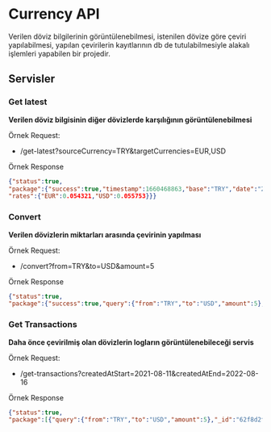 # Currency API

Verilen döviz bilgilerinin görüntülenebilmesi, istenilen dövize göre çeviri yapılabilmesi, yapılan çevirilerin kayıtlarının db de tutulabilmesiyle alakalı işlemleri yapabilen bir projedir.

## Servisler

### Get latest 

**Verilen döviz bilgisinin diğer dövizlerde karşılığının görüntülenebilmesi**

Örnek Request:
* /get-latest?sourceCurrency=TRY&targetCurrencies=EUR,USD

Örnek Response
```json
{"status":true,
"package":{"success":true,"timestamp":1660468863,"base":"TRY","date":"2022-08-14",
"rates":{"EUR":0.054321,"USD":0.055753}}}
```

### Convert

**Verilen dövizlerin miktarları arasında çevirinin yapılması**

Örnek Request:
* /convert?from=TRY&to=USD&amount=5

Örnek Response
```json
{"status":true,
"package":{"success":true,"query":{"from":"TRY","to":"USD","amount":5},"info":{"timestamp":1660469103,"rate":0.055753},"date":"2022-08-14","result":0.278765}}
```

### Get Transactions

**Daha önce çevirilmiş olan dövizlerin logların görüntülenebileceği servis**

Örnek Request:
* /get-transactions?createdAtStart=2021-08-11&createdAtEnd=2022-08-16

Örnek Response
```json
{"status":true,
"package":[{"query":{"from":"TRY","to":"USD","amount":5},"_id":"62f8d2f0a44b6fcb0515d5bd","result":0.278765,"createdAt":"2022-08-14T10:48:16.216Z"}]}
```
